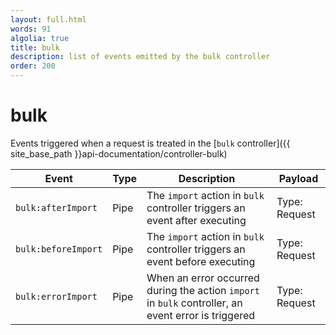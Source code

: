 ```yaml
---
layout: full.html
words: 91
algolia: true
title: bulk
description: list of events emitted by the bulk controller
order: 200
---
```


# bulk

Events triggered when a request is treated in the [`bulk` controller]({{ site_base_path }}api-documentation/controller-bulk)

| Event | Type | Description | Payload |
|-------|------|-------------|---------|
| `bulk:afterImport` | Pipe | The `import` action in `bulk` controller triggers an event after executing | Type: Request |
| `bulk:beforeImport` | Pipe | The `import` action in `bulk` controller triggers an event before executing | Type: Request |
| `bulk:errorImport` | Pipe | When an error occurred during the action `import` in `bulk` controller, an event error is triggered | Type: Request |
